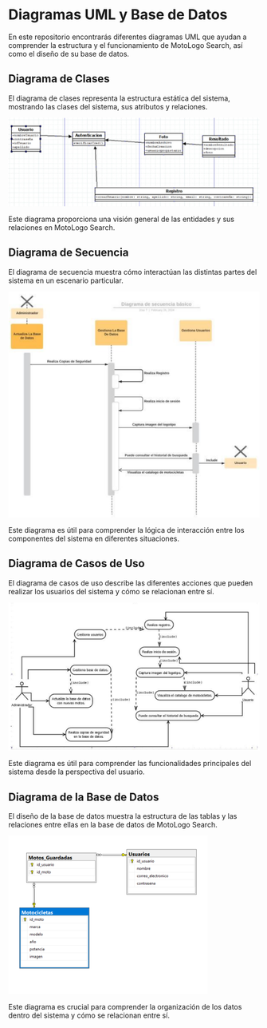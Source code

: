 
# Diagramas UML y Base de Datos

En este repositorio encontrarás diferentes diagramas UML que ayudan a comprender la estructura y el funcionamiento de MotoLogo Search, así como el diseño de su base de datos.

## Diagrama de Clases

El diagrama de clases representa la estructura estática del sistema, mostrando las clases del sistema, sus atributos y relaciones.

![Diagrama de Clases](https://github.com/FERgod12/MotoLogo-Search/blob/030a599429b71514a1760fc302511d8a04decf60/DIAGRAMAS%20DE%20CLASE.png)

Este diagrama proporciona una visión general de las entidades y sus relaciones en MotoLogo Search.

## Diagrama de Secuencia

El diagrama de secuencia muestra cómo interactúan las distintas partes del sistema en un escenario particular.

![Diagrama de Secuencia](https://github.com/FERgod12/MotoLogo-Search/blob/030a599429b71514a1760fc302511d8a04decf60/SECUENCIA.png)

Este diagrama es útil para comprender la lógica de interacción entre los componentes del sistema en diferentes situaciones.

## Diagrama de Casos de Uso

El diagrama de casos de uso describe las diferentes acciones que pueden realizar los usuarios del sistema y cómo se relacionan entre sí.

![Diagrama de Casos de Uso](https://github.com/FERgod12/MotoLogo-Search/blob/030a599429b71514a1760fc302511d8a04decf60/CASOSDEUSO.png)

Este diagrama es útil para comprender las funcionalidades principales del sistema desde la perspectiva del usuario.

## Diagrama de la Base de Datos

El diseño de la base de datos muestra la estructura de las tablas y las relaciones entre ellas en la base de datos de MotoLogo Search.

![[Diagrama de la Base de Datos](BASEDEDATOS.png)](https://github.com/FERgod12/MotoLogo-Search/blob/030a599429b71514a1760fc302511d8a04decf60/BASEDEDATOS.png)

Este diagrama es crucial para comprender la organización de los datos dentro del sistema y cómo se relacionan entre sí.
